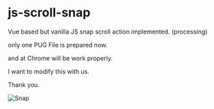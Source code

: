 # js-scroll-snap
Vue based but vanilla JS snap scroll action implemented. (processing)

only one PUG File is prepared now.

and at Chrome will be work properly.

I want to modify this with us.

Thank you.

![Snap](https://user-images.githubusercontent.com/32004044/179393556-d3b6a917-d8a0-4ff2-840f-3c10cf3f38ac.gif)

